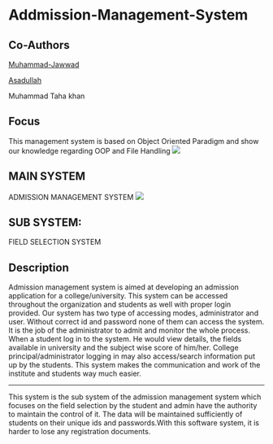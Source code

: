 # Addmission-Management-System

## Co-Authors

<p><a href="https://github.com/Muhammad-Jawwad">Muhammad-Jawwad</a></p>
<p><a href="https://github.com/Asad-devv">Asadullah</a></p>
Muhammad Taha khan

## Focus

This management system is based on Object Oriented Paradigm and show our knowledge regarding OOP and File Handling 
<img src="https://codingnomads.co/wp-content/uploads/2020/12/OOP-graphic-blog-oop-concepts-in-java-what-is-object-oriented-programming.png">
## MAIN SYSTEM
ADMISSION MANAGEMENT SYSTEM
<img src="https://63ckz2pq4g240d5ni28x09ke-wpengine.netdna-ssl.com/wp-content/uploads/2021/11/Admission-management-system-benefits.png">
## SUB SYSTEM:
FIELD SELECTION SYSTEM

## Description
Admission management system is aimed at developing an admission application for a 
college/university. This system can be accessed throughout the organization and students as well 
with proper login provided. Our system has two type of accessing modes, administrator and user. 
Without correct id and password none of them can access the system. It is the job of the 
administrator to admit and monitor the whole process. When a student log in to the system. He 
would view details, the fields available in university and the subject wise score of him/her. College 
principal/administrator logging in may also access/search information put up by the students. This 
system makes the communication and work of the institute and students way much easier.
<hr>
This system is the sub system of the admission management system which focuses on the 
field selection by the student and admin have the authority to maintain the control of it. The data 
will be maintained sufficiently of students on their unique ids and passwords.With this software 
system, it is harder to lose any registration documents.
